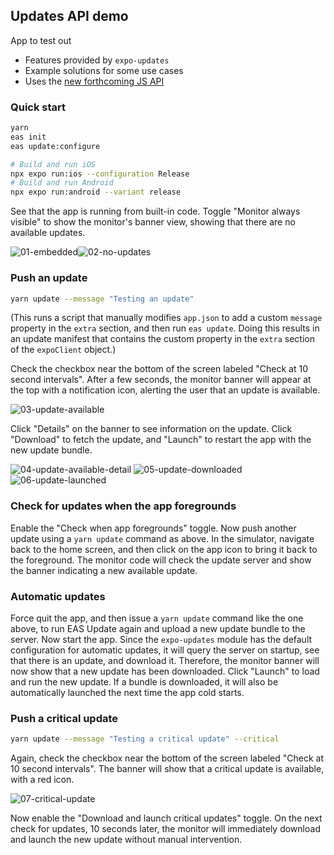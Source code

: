 ## Updates API demo

App to test out

- Features provided by `expo-updates`
- Example solutions for some use cases
- Uses the [new forthcoming JS API](https://docs.expo.dev/versions/unversioned/sdk/updates/#useupdates)

### Quick start

```bash
yarn
eas init
eas update:configure

# Build and run iOS
npx expo run:ios --configuration Release
# Build and run Android
npx expo run:android --variant release
```

See that the app is running from built-in code. Toggle "Monitor always visible" to show the monitor's banner view, showing that there are no available updates.

![01-embedded](https://github.com/douglowder/CriticalUpdatesTest/assets/6577821/a84671f9-7741-47e9-bee7-92457ea98f1a)![02-no-updates](https://github.com/douglowder/CriticalUpdatesTest/assets/6577821/2e4d5ae9-b418-4c72-95d7-a939ec193683)


### Push an update

```bash
yarn update --message "Testing an update"
```

(This runs a script that manually modifies `app.json` to add a custom `message` property in the `extra` section, and then run `eas update`. Doing this results in an update manifest that contains the custom property in the `extra` section of the `expoClient` object.)

Check the checkbox near the bottom of the screen labeled "Check at 10 second intervals". After a few seconds, the monitor banner will appear at the top with a notification icon, alerting the user that an update is available.

![03-update-available](https://github.com/douglowder/CriticalUpdatesTest/assets/6577821/ced54467-4a12-43e0-ad1b-1e7abf48ccbf)

Click "Details" on the banner to see information on the update. Click "Download" to fetch the update, and "Launch" to restart the app with the new update bundle.

![04-update-available-detail](https://github.com/douglowder/CriticalUpdatesTest/assets/6577821/b1d7f545-9110-4851-a85e-0f9a5f6a3711) ![05-update-downloaded](https://github.com/douglowder/CriticalUpdatesTest/assets/6577821/c0a1bd30-fbe2-4ab9-b1dc-b7e81decf00d) ![06-update-launched](https://github.com/douglowder/CriticalUpdatesTest/assets/6577821/14408b1b-d96e-403b-a8b5-c2c0ac1de1e1)

### Check for updates when the app foregrounds

Enable the "Check when app foregrounds" toggle. Now push another update using a `yarn update` command as above. In the simulator, navigate back to the home screen, and then click on the app icon to bring it back to the foreground. The monitor code will check the update server and show the banner indicating a new available update.

### Automatic updates

Force quit the app, and then issue a `yarn update` command like the one above, to run EAS Update again and upload a new update bundle to the server.  Now start the app. Since the `expo-updates` module has the default configuration for automatic updates, it will query the server on startup, see that there is an update, and download it. Therefore, the monitor banner will now show that a new update has been downloaded.  Click "Launch" to load and run the new update. If a bundle is downloaded, it will also be automatically launched the next time the app cold starts.

### Push a critical update
```bash
yarn update --message "Testing a critical update" --critical
```
Again, check the checkbox near the bottom of the screen labeled "Check at 10 second intervals".
The banner will show that a critical update is available, with a red icon.

![07-critical-update](https://github.com/douglowder/CriticalUpdatesTest/assets/6577821/989eb683-e05e-43a5-8a3d-cbbb0d147988)

Now enable the "Download and launch critical updates" toggle. On the next check for updates, 10 seconds later, the monitor will immediately download and launch the new update without manual intervention.
